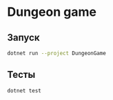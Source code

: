 # Dungeon game

## Запуск

```bash
dotnet run --project DungeonGame
```

## Тесты

```bash
dotnet test
```
